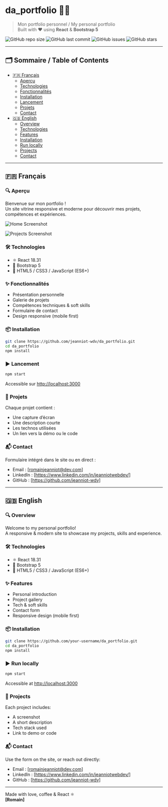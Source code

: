# da_portfolio 🚀✨

> Mon portfolio personnel / My personal portfolio  
> Built with ❤️ using **React** & **Bootstrap 5**

![GitHub repo size](https://img.shields.io/github/repo-size/jeanniot-wdv/da_portfolio)
![GitHub last commit](https://img.shields.io/github/last-commit/jeanniot-wdv/da_portfolio)
![GitHub issues](https://img.shields.io/github/issues/jeanniot-wdv/da_portfolio)
![GitHub stars](https://img.shields.io/github/stars/jeanniot-wdv/da_portfolio?style=social)

---

## 🗂 Sommaire / Table of Contents

- [🇫🇷 Français](#-français)
  - [Aperçu](#aperçu)
  - [Technologies](#technologies)
  - [Fonctionnalités](#fonctionnalités)
  - [Installation](#installation)
  - [Lancement](#lancement)
  - [Projets](#projets)
  - [Contact](#contact)
- [🇬🇧 English](#-english)
  - [Overview](#overview)
  - [Technologies](#technologies-1)
  - [Features](#features)
  - [Installation](#installation-1)
  - [Run locally](#run-locally)
  - [Projects](#projects)
  - [Contact](#contact-1)

---

## 🇫🇷 Français

### 🔍 Aperçu

Bienvenue sur mon portfolio !  
Un site vitrine responsive et moderne pour découvrir mes projets, compétences et expériences.

![Home Screenshot](./public/screenshots/screenshot1.png)

![Projects Screenshot](./public/screenshots/screenshot2.png)

### 🛠️ Technologies

- ⚛️ React 18.31
- 🎨 Bootstrap 5
- 🧠 HTML5 / CSS3 / JavaScript (ES6+)

### ✨ Fonctionnalités

- Présentation personnelle
- Galerie de projets
- Compétences techniques & soft skills
- Formulaire de contact
- Design responsive (mobile first)

### 📦 Installation

```bash
git clone https://github.com/jeanniot-wdv/da_portfolio.git
cd da_portfolio
npm install
```

### ▶️ Lancement

```bash
npm start
```

Accessible sur [http://localhost:3000](http://localhost:3000)

### 🧩 Projets

Chaque projet contient :
- Une capture d’écran
- Une description courte
- Les technos utilisées
- Un lien vers la démo ou le code

### 📬 Contact

Formulaire intégré dans le site ou en direct :

- Email : [romainjeanniot@dev.com]
- LinkedIn : [https://www.linkedin.com/in/jeanniotwebdev/]
- GitHub : [https://github.com/jeanniot-wdv]

---

## 🇬🇧 English

### 🔍 Overview

Welcome to my personal portfolio!  
A responsive & modern site to showcase my projects, skills and experience.

### 🛠️ Technologies

- ⚛️ React 18.31
- 🎨 Bootstrap 5
- 🧠 HTML5 / CSS3 / JavaScript (ES6+)

### ✨ Features

- Personal introduction
- Project gallery
- Tech & soft skills
- Contact form
- Responsive design (mobile first)

### 📦 Installation

```bash
git clone https://github.com/your-username/da_portfolio.git
cd da_portfolio
npm install
```

### ▶️ Run locally

```bash
npm start
```

Accessible at [http://localhost:3000](http://localhost:3000)

### 🧩 Projects

Each project includes:
- A screenshot
- A short description
- Tech stack used
- Link to demo or code

### 📬 Contact

Use the form on the site, or reach out directly:

- Email : [romainjeanniot@dev.com]
- LinkedIn : [https://www.linkedin.com/in/jeanniotwebdev/]
- GitHub : [https://github.com/jeanniot-wdv]

---

Made with love, coffee & React ⚛️  
**[Romain]**
